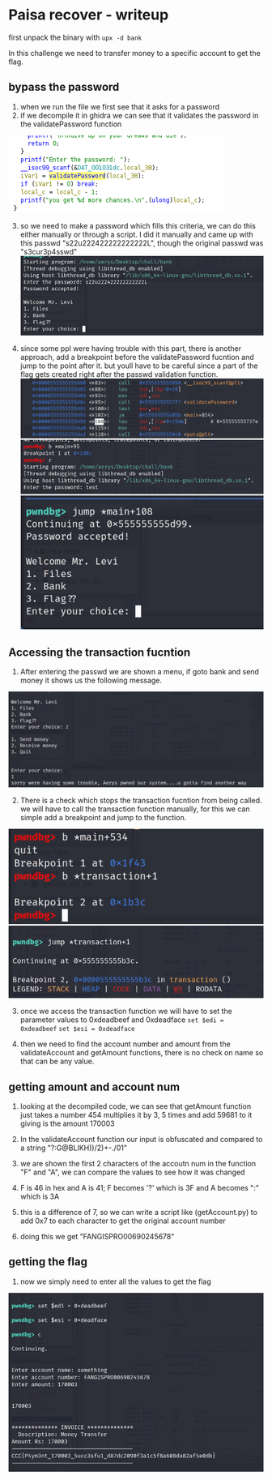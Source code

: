 # Paisa recover - writeup

first unpack the binary with 
  `upx -d bank`

In this challenge we need to transfer money to a specific account to get the flag.

## bypass the password
1. when we run the file we first see that it asks for a password
2. if we decompile it in ghidra we can see that it validates the password in the validatePassword function

![passwd check](./images/pass_check.png)

3. so we need to make a password which fills this criteria, we can do this either manually or through a script. I did it manually and came up with this passwd "s22u222422222222222L", though the original passwd was "s3cur3p4sswd"
![passwd](./images/passwd.png)

4. since some ppl were having trouble with this part, there is another approach, add a breakpoint before the validatePassword fucntion and jump to the point after it. but youll have to be careful since a part of the flag gets created right after the passwd validation function.
![passwd_dis](./images/passwd_dis.png)
![passwd_brk](./images/passwd_brk.png)
![passwd_jmp](./images/psswd_jmp.png)

## Accessing the transaction fucntion
1. After entering the passwd we are shown a menu, if goto bank and send money it shows us the following message.

![manu](./images/menu.png)

2. There is a check which stops the transaction fucntion from being called. we will have to call the transaction function manually, for this we can simple add a breakpoint and jump to the function.

![trn_brk](./images/transaction_brk.png)
![trn_jmp](./images/transaction_jmp.png)

3. once we access the transaction function we will have to set the parameter values to 0xdeadbeef and 0xdeadface
    `set $edi = 0xdeadbeef`
    `set $esi = 0xdeadface`
    
5. then we need to find the account number and amount from the validateAccount and getAmount functions, there is no check on name so that can be any value.

## getting amount and account num
1. looking at the decompiled code, we can see that getAmount function just takes a number 454 multiplies it by 3, 5 times and add 59681 to it
    giving is the amount 170003

2. In the validateAccount function our input is obfuscated and compared to a string "?:G@BLIKH))/2)+-./01"

3. we are shown the first 2 characters of the accoutn num in the function "F" and "A", we can compare the values to see how it was changed

4. F is 46 in hex and A is 41; F becomes '?' which is 3F  and A becomes ":" which is 3A

5. this is a difference of 7, so we can write a script like (getAccount.py) to add 0x7 to each character to get the original account number

6. doing this we get "FANGISPRO00690245678"

## getting the flag
1. now we simply need to enter all the values to get the flag

![flag](./images/fleg.png)
